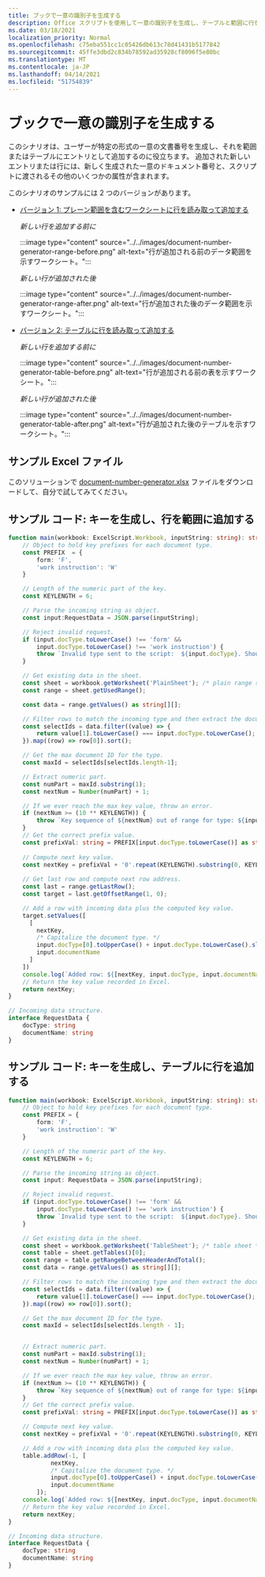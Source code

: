 ```yaml
---
title: ブックで一意の識別子を生成する
description: Office スクリプトを使用して一意の識別子を生成し、テーブルと範囲に行を追加する方法について学習します。
ms.date: 03/18/2021
localization_priority: Normal
ms.openlocfilehash: c75eba551cc1c05426db613c78d41431b5177842
ms.sourcegitcommit: 45ffe3dbd2c834b78592ad35928cf8096f5e80bc
ms.translationtype: MT
ms.contentlocale: ja-JP
ms.lasthandoff: 04/14/2021
ms.locfileid: "51754839"
---
```

# <a name="generate-a-unique-identifier-in-a-workbook"></a>ブックで一意の識別子を生成する

このシナリオは、ユーザーが特定の形式の一意の文書番号を生成し、それを範囲またはテーブルにエントリとして追加するのに役立ちます。 追加された新しいエントリまたは行には、新しく生成された一意のドキュメント番号と、スクリプトに渡されるその他のいくつかの属性が含まれます。

このシナリオのサンプルには 2 つのバージョンがあります。

* [バージョン 1: プレーン範囲を含むワークシートに行を読み取って追加する](#sample-code-generate-key-and-add-row-to-range)

    _新しい行を追加する前に_

    :::image type="content" source="../../images/document-number-generator-range-before.png" alt-text="行が追加される前のデータ範囲を示すワークシート。":::

    _新しい行が追加された後_

    :::image type="content" source="../../images/document-number-generator-range-after.png" alt-text="行が追加された後のデータ範囲を示すワークシート。":::

* [バージョン 2: テーブルに行を読み取って追加する](#sample-code-generate-key-and-add-row-to-table)

    _新しい行を追加する前に_

    :::image type="content" source="../../images/document-number-generator-table-before.png" alt-text="行が追加される前の表を示すワークシート。":::

    _新しい行が追加された後_

    :::image type="content" source="../../images/document-number-generator-table-after.png" alt-text="行が追加された後のテーブルを示すワークシート。":::

## <a name="sample-excel-file"></a>サンプル Excel ファイル

このソリューションで <a href="document-number-generator.xlsx">document-number-generator.xlsx</a> ファイルをダウンロードして、自分で試してみてください。

## <a name="sample-code-generate-key-and-add-row-to-range"></a>サンプル コード: キーを生成し、行を範囲に追加する

```TypeScript
function main(workbook: ExcelScript.Workbook, inputString: string): string {
    // Object to hold key prefixes for each document type.
    const PREFIX  = {
        form: 'F',
        'work instruction': 'W'
    }

    // Length of the numeric part of the key.
    const KEYLENGTH = 6;

    // Parse the incoming string as object.
    const input:RequestData = JSON.parse(inputString);

    // Reject invalid request.
    if (input.docType.toLowerCase() !== 'form' && 
        input.docType.toLowerCase() !== 'work instruction') {
        throw `Invalid type sent to the script:  ${input.docType}. Should be one of the following: ${Object.keys(PREFIX)}`
    }

    // Get existing data in the sheet.
    const sheet = workbook.getWorksheet('PlainSheet'); /* plain range sheet */
    const range = sheet.getUsedRange();

    const data = range.getValues() as string[][];

    // Filter rows to match the incoming type and then extract the document number column (index 0) and then sort it. 
    const selectIds = data.filter((value) => {
        return value[1].toLowerCase() === input.docType.toLowerCase();
    }).map((row) => row[0]).sort();

    // Get the max document ID for the type.
    const maxId = selectIds[selectIds.length-1];

    // Extract numeric part.
    const numPart = maxId.substring(1);
    const nextNum = Number(numPart) + 1;

    // If we ever reach the max key value, throw an error.
    if (nextNum >= (10 ** KEYLENGTH)) {
        throw `Key sequence of ${nextNum} out of range for type: ${input.docType}.`
    }
    // Get the correct prefix value.
    const prefixVal: string = PREFIX[input.docType.toLowerCase()] as string;
    
    // Compute next key value.
    const nextKey = prefixVal + '0'.repeat(KEYLENGTH).substring(0, KEYLENGTH - String(nextNum).length) + String(nextNum);
    
    // Get last row and compute next row address.
    const last = range.getLastRow();
    const target = last.getOffsetRange(1, 0);

    // Add a row with incoming data plus the computed key value.
    target.setValues([
      [
        nextKey, 
        /* Capitalize the document type. */
        input.docType[0].toUpperCase() + input.docType.toLowerCase().slice(1),
        input.documentName
      ]
    ])
    console.log(`Added row: ${[nextKey, input.docType, input.documentName]}`)
    // Return the key value recorded in Excel.
    return nextKey;
}

// Incoming data structure.
interface RequestData {
    docType: string
    documentName: string
}
```

## <a name="sample-code-generate-key-and-add-row-to-table"></a>サンプル コード: キーを生成し、テーブルに行を追加する

```TypeScript
function main(workbook: ExcelScript.Workbook, inputString: string): string {
    // Object to hold key prefixes for each document type.
    const PREFIX = {
        form: 'F',
        'work instruction': 'W'
    }

    // Length of the numeric part of the key.
    const KEYLENGTH = 6;

    // Parse the incoming string as object.
    const input: RequestData = JSON.parse(inputString);

    // Reject invalid request.
    if (input.docType.toLowerCase() !== 'form' &&
        input.docType.toLowerCase() !== 'work instruction') {
        throw `Invalid type sent to the script:  ${input.docType}. Should be one of the following: ${Object.keys(PREFIX)}`
    }

    // Get existing data in the sheet.
    const sheet = workbook.getWorksheet('TableSheet'); /* table sheet */
    const table = sheet.getTables()[0];
    const range = table.getRangeBetweenHeaderAndTotal();
    const data = range.getValues() as string[][];

    // Filter rows to match the incoming type and then extract the document number column (index 0) and then sort it.
    const selectIds = data.filter((value) => {
        return value[1].toLowerCase() === input.docType.toLowerCase();
    }).map((row) => row[0]).sort();

    // Get the max document ID for the type.
    const maxId = selectIds[selectIds.length - 1];


    // Extract numeric part.
    const numPart = maxId.substring(1);
    const nextNum = Number(numPart) + 1;

    // If we ever reach the max key value, throw an error.
    if (nextNum >= (10 ** KEYLENGTH)) {
        throw `Key sequence of ${nextNum} out of range for type: ${input.docType}.`
    }
    // Get the correct prefix value.
    const prefixVal: string = PREFIX[input.docType.toLowerCase()] as string;

    // Compute next key value.
    const nextKey = prefixVal + '0'.repeat(KEYLENGTH).substring(0, KEYLENGTH - String(nextNum).length) + String(nextNum);

    // Add a row with incoming data plus the computed key value.
    table.addRow(-1, [
            nextKey,
            /* Capitalize the document type. */
            input.docType[0].toUpperCase() + input.docType.toLowerCase().slice(1),
            input.documentName
        ]);
    console.log(`Added row: ${[nextKey, input.docType, input.documentName]}`)
    // Return the key value recorded in Excel.
    return nextKey;
}

// Incoming data structure.
interface RequestData {
    docType: string
    documentName: string
}
```
